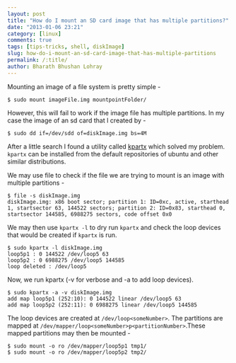 ```yaml
---
layout: post
title: "How do I mount an SD card image that has multiple partitions?"
date: "2013-01-06 23:21"
category: [linux]
comments: true
tags: [tips-tricks, shell, diskImage]
slug: how-do-i-mount-an-sd-card-image-that-has-multiple-partitions
permalink: /:title/
author: Bharath Bhushan Lohray
---
```


Mounting an image of a file system is pretty simple -

```
$ sudo mount imageFile.img mountpointFolder/
```

However, this will fail to work if the image file has multiple partitions. In my case the image of an sd card that I created by -

```
$ sudo dd if=/dev/sdd of=diskImage.img bs=4M
```

After a little search I found a utility called [kpartx](http://christophe.varoqui.free.fr/) which solved my problem. `kpartx` can be installed from the default repositories of ubuntu and other similar distributions.

We may use file to check if the file we are trying to mount is an image with multiple partitions -

```
$ file -s diskImage.img
diskImage.img: x86 boot sector; partition 1: ID=0xc, active, starthead 1, startsector 63, 144522 sectors; partition 2: ID=0x83, starthead 0, startsector 144585, 6988275 sectors, code offset 0x0
```

We may then use `kpartx -l` to dry run `kpartx` and check the loop devices that would be created if `kpartx` is run.

```
$ sudo kpartx -l diskImage.img
loop5p1 : 0 144522 /dev/loop5 63
loop5p2 : 0 6988275 /dev/loop5 144585
loop deleted : /dev/loop5
```

Now, we run kpartx (-v for verbose and -a to add loop devices).

```
$ sudo kpartx -a -v diskImage.img
add map loop5p1 (252:10): 0 144522 linear /dev/loop5 63
add map loop5p2 (252:11): 0 6988275 linear /dev/loop5 144585
```

The loop devices are created at `/dev/loop<someNumber>`. The partitions are mapped at `/dev/mapper/loop<someNumber>p<partitionNumber>`.These mapped partitions may then be mounted -

```
$ sudo mount -o ro /dev/mapper/loop5p1 tmp1/
$ sudo mount -o ro /dev/mapper/loop5p2 tmp2/
```
